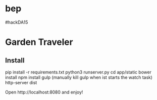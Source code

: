 # bep
#hackDA15

# Garden Traveler

## Install
pip install -r requirements.txt
python3 runserver.py
cd app/static
bower install
npm install
gulp (manually kill gulp when ist starts the watch task)
http-server dist

Open http://localhost:8080 and enjoy!

